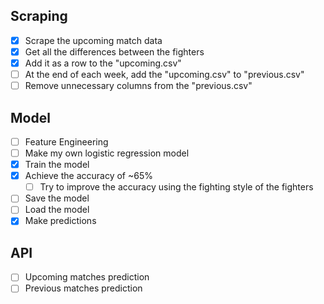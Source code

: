 ## Scraping

- [x] Scrape the upcoming match data
- [x] Get all the differences between the fighters
- [x] Add it as a row to the "upcoming.csv"
- [ ] At the end of each week, add the "upcoming.csv" to "previous.csv"
- [ ] Remove unnecessary columns from the "previous.csv"

## Model

- [ ] Feature Engineering
- [ ] Make my own logistic regression model
- [x] Train the model
- [x] Achieve the accuracy of ~65%
    - [ ] Try to improve the accuracy using the fighting style of the fighters
- [ ] Save the model
- [ ] Load the model
- [x] Make predictions

## API

- [ ] Upcoming matches prediction
- [ ] Previous matches prediction
